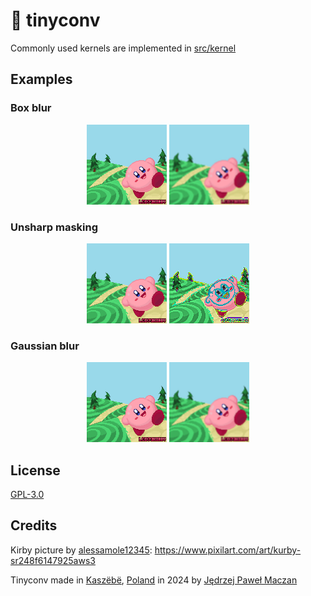 # 🌸 tinyconv

Commonly used kernels are implemented in [src/kernel](src/kernel)

## Examples

### Box blur

<p align="center"><img width="128" src="kirby.png" alt="Original Kirby">&nbsp;<img width="128" src="examples/box_blur.png" alt="Convoluted Kirby"></p>

### Unsharp masking

<p align="center"><img width="128" src="kirby.png" alt="Original Kirby">&nbsp;<img width="128" src="examples/unsharp_masking.png" alt="Convoluted Kirby"></p>

### Gaussian blur

<p align="center"><img width="128" src="kirby.png" alt="Original Kirby">&nbsp;<img width="128" src="examples/gaussian_blur.png" alt="Convoluted Kirby"></p>

## License

[GPL-3.0](https://github.com/jmaczan/tinyconv?tab=GPL-3.0-1-ov-file)

## Credits

Kirby picture by [alessamole12345](https://www.pixilart.com/alessamole12345): https://www.pixilart.com/art/kurby-sr248f6147925aws3

Tinyconv made in [Kaszëbë](https://en.wikipedia.org/wiki/Gda%C5%84sk), [Poland](https://en.wikipedia.org/wiki/Poland) in 2024 by [Jędrzej Paweł Maczan](https://maczan.pl)
